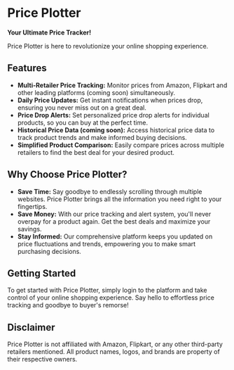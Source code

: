 # Price Plotter

**Your Ultimate Price Tracker!**

Price Plotter is here to revolutionize your online shopping experience.

## Features

- **Multi-Retailer Price Tracking:** Monitor prices from Amazon, Flipkart and other leading platforms (coming soon) simultaneously.
- **Daily Price Updates:** Get instant notifications when prices drop, ensuring you never miss out on a great deal.
- **Price Drop Alerts:** Set personalized price drop alerts for individual products, so you can buy at the perfect time.
- **Historical Price Data (coming soon):** Access historical price data to track product trends and make informed buying decisions.
- **Simplified Product Comparison:** Easily compare prices across multiple retailers to find the best deal for your desired product.

## Why Choose Price Plotter?

- **Save Time:** Say goodbye to endlessly scrolling through multiple websites. Price Plotter brings all the information you need right to your fingertips.
- **Save Money:** With our price tracking and alert system, you'll never overpay for a product again. Get the best deals and maximize your savings.
- **Stay Informed:** Our comprehensive platform keeps you updated on price fluctuations and trends, empowering you to make smart purchasing decisions.

## Getting Started

To get started with Price Plotter, simply login to the platform and take control of your online shopping experience. Say hello to effortless price tracking and goodbye to buyer's remorse!

## Disclaimer

Price Plotter is not affiliated with Amazon, Flipkart, or any other third-party retailers mentioned. All product names, logos, and brands are property of their respective owners.
